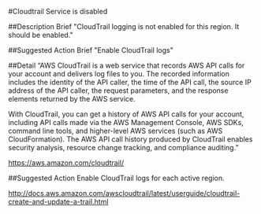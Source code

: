 #Cloudtrail Service is disabled

##Description Brief
"CloudTrail logging is not enabled for this region. It should be enabled."

##Suggested Action Brief
"Enable CloudTrail logs"

##Detail
“AWS CloudTrail is a web service that records AWS API calls for your account and delivers log files to you. The recorded information includes the identity of the API caller, the time of the API call, the source IP address of the API caller, the request parameters, and the response elements returned by the AWS service.

With CloudTrail, you can get a history of AWS API calls for your account, including API calls made via the AWS Management Console, AWS SDKs, command line tools, and higher-level AWS services (such as AWS CloudFormation). The AWS API call history produced by CloudTrail enables security analysis, resource change tracking, and compliance auditing.”

https://aws.amazon.com/cloudtrail/

##Suggested Action
Enable CloudTrail logs for each active region.

http://docs.aws.amazon.com/awscloudtrail/latest/userguide/cloudtrail-create-and-update-a-trail.html
